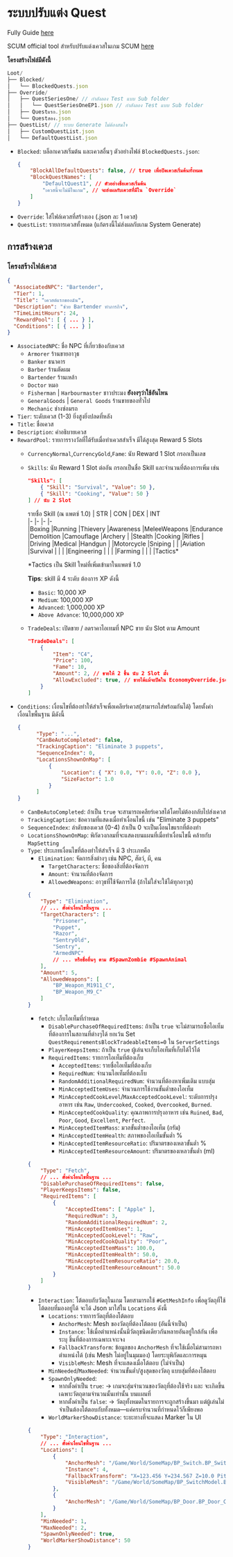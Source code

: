 # ระบบปรับแต่ง Quest

Fully Guide [here](https://docs.google.com/document/d/1B1qooypdebE2xvJ33cb-BIH5MEEsvi9w4v-vrgcYO1k)

SCUM official tool สำหรับปรับแต่งเควสในเกม SCUM [here](https://drive.google.com/drive/folders/1tITA6KE81awb0G5LYzubK-ZQRAbIKncT)

**โครงสร้างไฟล์มีดังนี้**
```js
Loot/
├── Blocked/
│   └── BlockedQuests.json
├── Override/
│   ├── QuestSeriesOne/ // กำลังลอง Test แบบ Sub folder
│   │   └── QuestSeriesOneEP1.json // กำลังลอง Test แบบ Sub folder
│   ├── Questแรก.json
│   └── Questสอง.json
├── QuestList/ // ระบบ Generate ไม่ต้องสนใจ
│   ├── CustomQuestList.json
│   └── DefaultQuestList.json
```
- `Blocked`: บล็อกเควสเริ่มต้น และเควสอื่นๆ
    ตัวอย่างไฟล์ `BlockedQuests.json`:
    ```json
    {
        "BlockAllDefaultQuests": false, // true เพื่อปิดเควสเริ่มต้นทั้งหมด
        "BlockQuestNames": [
            "DefaultQuest1", // ตัวอย่างชื่อเควสเริ่มต้น
            "เควสนี้จะไม่มีในเกม", // จะส่งผลกับเควสที่มีใน `Override`
        ]
    }
    ```
- `Override`: ใส่ไฟล์เควสที่สร้างเอง (.json ละ 1 เควส)
- `QuestList`: รายการเควสทั้งหมด (แก้ตรงนี้ไม่ส่งผลกับเกม System Generate)

## การสร้างเควส
### โครงสร้างไฟล์เควส
```json
{
  "AssociatedNPC": "Bartender",
  "Tier": 1,
  "Title": "เควสต์แรกของฉัน",
  "Description": "ช่วย Bartender ทำภารกิจ",
  "TimeLimitHours": 24,
  "RewardPool": [ { ... } ],
  "Conditions": [ { ... } ]
}
```
- `AssociatedNPC`: ชื่อ NPC ที่เกี่ยวข้องกับเควส 
  - `Armorer` ร้านขายอาวุธ
  - `Banker` ธนาคาร
  - `Barber` ร้านตัดผม
  - `Bartender` ร้านเหล้า
  - `Doctor` หมอ
  - `Fisherman` | `Harbourmaster` ชาวประมง __ยังงงๆว่าใช้อันไหน__
  - `GeneralGoods` | `General Goods` ร้านขายของทั่วไป
  - `Mechanic` ช่างซ่อมรถ
- `Tier`: ระดับเควส (1-3) ยิ่งสูงยิ่งปลดที่หลัง
- `Title`: ชื่อเควส
- `Description`: คำอธิบายเควส
- `RewardPool`: รายการรางวัลที่ได้รับเมื่อทำเควสสำเร็จ มีได้สูงสุด Reward 5 Slots
  - `CurrencyNormal`,`CurrencyGold`,`Fame`: นับ Reward 1 Slot กรอกเป็นเลข
  - `Skills`: นับ Reward 1 Slot ต่ออัน กรอกเป็นชื่อ Skill และจำนวนที่ต้องการเพิ่ม เช่น
    ```json
    "Skills": [
        { "Skill": "Survival", "Value": 50 },
        { "Skill": "Cooking", "Value": 50 }
    ] // นับ 2 Slot
    ```
    รายชื่อ Skill (ณ แพตซ์ 1.0) 
    | STR           | CON       | DEX       | INT       
    |-              |-          |-          |-          
    |Boxing         |Running    |Thievery   |Awareness
    |MeleeWeapons   |Endurance  |Demolition |Camouflage
    |Archery        |           |Stealth    |Cooking
    |Rifles         |           |Driving    |Medical
    |Handgun        |           |Motorcycle |Sniping
    |               |           |Aviation   |Survival
    |               |           |           |Engineering
    |               |           |           |Farming
    |               |           |           |Tactics*

    *Tactics เป็น Skill ใหม่ที่เพิ่มเข้ามาในแพตซ์ 1.0
    
    **Tips**: skill มี 4 ระดับ ต้องการ XP ดังนี้
    - `Basic`: 10,000 XP
    - `Medium`: 100,000 XP
    - `Advanced`: 1,000,000 XP
    - `Above Advance`: 10,000,000 XP
  - `TradeDeals`: เปิดขาย / ลดราคาไอเทมที่ NPC ขาย นับ Slot ตาม Amount
    ```json
    "TradeDeals": [
        {
            "Item": "C4",
            "Price": 100,
            "Fame": 10,
            "Amount": 2, // ขายให้ 2 ชิ้น นับ 2 Slot มั้ง
            "AllowExcluded": true, // ขายได้แม้จะปิดใน EconomyOverride.json
        }
    ]
    ```
- `Conditions`: เงื่อนไขที่ต้องทำให้สำเร็จเพื่อเคลียร์เควส(สามารถใส่พร้อมกันได้) โดยตั้งค่าเงื่อนไขพื้นฐาน มีดังนี้
  ```json
  {
        "Type": "...",
        "CanBeAutoCompleted": false,
        "TrackingCaption": "Eliminate 3 puppets",
        "SequenceIndex": 0,
        "LocationsShownOnMap": [
            {
                "Location": { "X": 0.0, "Y": 0.0, "Z": 0.0 },
                "SizeFactor": 1.0
            }
        ]
  }
  ```
  - `CanBeAutoCompleted`: ถ้าเป็น `true` จะสามารถเคลียร์เควสได้โดยไม่ต้องกลับไปส่งเควส
  - `TrackingCaption`: ข้อความที่แสดงเมื่อทำเงื่อนไขนี้ เช่น "Eliminate 3 puppets"
  - `SequenceIndex`: ลำดับของเควส (0-4) ถ้าเป็น 0 จะเป็นเงื่อนไขแรกที่ต้องทำ
  - `LocationsShownOnMap`: พิกัดวงกลมที่จะแสดงบนแผนที่เมื่อทำเงื่อนไขนี้ คล้ายกับ `MapSetting`
  - `Type`: ประเภทเงื่อนไขที่ต้องทำให้สำเร็จ มี 3 ประเภทคือ
    - `Elimination`: จัดการสิ่งต่างๆ เช่น NPC, สัตว์, ผี, คน
      - `TargetCharacters`: ชื่อของสิ่งที่ต้องจัดการ
      - `Amount`: จำนวนที่ต้องจัดการ
      - `AllowedWeapons`: อาวุธที่ใช้จัดการได้ (ถ้าไม่ใส่จะใช้ได้ทุกอาวุธ)
    ```json
    {
        "Type": "Elimination",
        // ... ตั้งค่าเงื่อนไขพื้นฐาน ...
        "TargetCharacters": [
            "Prisoner",
            "Puppet",
            "Razor",
            "SentryOld",
            "Sentry",
            "ArmedNPC"
            // ... หรือชื่ออื่นๆ ตาม #SpawnZombie #SpawnAnimal
        ],
        "Amount": 5,
        "AllowedWeapons": [
            "BP_Weapon_M1911_C",
            "BP_Weapon_M9_C"
        ]
    }
    ```
    - `fetch`: เก็บไอเท็มที่กำหนด
      - `DisablePurchaseOfRequiredItems`: ถ้าเป็น `true` จะไม่สามารถซื้อไอเท็มที่ต้องการในสถานที่ต่างๆได้ ยกเว้น Set `QuestRequirementsBlockTradeableItems=0` ใน `ServerSettings`
      - `PlayerKeepsItems`: ถ้าเป็น `true` ผู้เล่นจะเก็บไอเท็มที่เก็บได้ไว้ได้
      - `RequiredItems`: รายการไอเท็มที่ต้องเก็บ
        - `AcceptedItems`: รายชื่อไอเท็มที่ต้องเก็บ
        - `RequiredNum`: จำนวนไอเท็มที่ต้องเก็บ
        - `RandomAdditionalRequiredNum`: จำนวนที่ต้องหาเพิ่มเติม แบบสุ่ม
        - `MinAcceptedItemUses`: จำนวนการใช้งานขั้นต่ำของไอเท็ม
        - `MinAcceptedCookLevel`/`MaxAcceptedCookLevel`: ระดับการปรุงอาหาร เช่น `Raw`, `Undercooked`, `Cooked`, `Overcooked`, `Burned`.
        - `MinAcceptedCookQuality`: คุณภาพการปรุงอาหาร เช่น `Ruined`, `Bad`, `Poor`, `Good`, `Excellent`, `Perfect`.
        - `MinAcceptedItemMass`: มวลขั้นต่ำของไอเท็ม (กรัม)
        - `MinAcceptedItemHealth`: สภาพของไอเท็มขั้นต่ำ %
        - `MinAcceptedItemResourceRatio`: ปริมาตรของเหลวขั้นต่ำ %
        - `MinAcceptedItemResourceAmount`: ปริมาตรของเหลวขั้นต่ำ (ml)
    ```json
    {
        "Type": "Fetch",
        // ... ตั้งค่าเงื่อนไขพื้นฐาน ...
        "DisablePurchaseOfRequiredItems": false,
        "PlayerKeepsItems": false,
        "RequiredItems": [
            {
                "AcceptedItems": [ "Apple" ],
                "RequiredNum": 3,
                "RandomAdditionalRequiredNum": 2,
                "MinAcceptedItemUses": 1,
                "MinAcceptedCookLevel": "Raw",
                "MinAcceptedCookQuality": "Poor",
                "MinAcceptedItemMass": 100.0,
                "MinAcceptedItemHealth": 50.0,
                "MinAcceptedItemResourceRatio": 20.0,
                "MinAcceptedItemResourceAmount": 50.0
            }
        ]
    }
    ```
    - `Interaction`: โต้ตอบกับวัตถุในเกม โดยสามารถใช้ `#GetMeshInfo` เพื่อดูวัตถุที่ใช้โต้ตอบที่มองอยู่ได้ จะได้ Json มาใส่ใน `Locations` ดังนี้
      - `Locations`: รายการวัตถุที่ต้องโต้ตอบ
          - `AnchorMesh`: Mesh ของวัตถุที่ต้องโต้ตอบ (อันนี้จำเป็น)
          - `Instance`: ใช้เมื่อตำแหน่งนั้นมีวัตถุชนิดเดียวกันหลายอันอยู่ใกล้กัน เพื่อระบุ ชิ้นที่ต้องการเฉพาะเจาะจง
          - `FallbackTransform`: ข้อมูลของ `AnchorMesh` ที่จะใช้เมื่อไม่สามารถหาตำแหน่งได้ (เช่น Mesh ไม่อยู่ในมุมมอง) โดยระบุพิกัดและการหมุน
          - `VisibleMesh`: Mesh ที่จะแสดงเมื่อโต้ตอบ (ไม่จำเป็น)
      - `MinNeeded`/`MaxNeeded`: จำนวนขั้นต่ำ/สูงสุดของวัตถุ แบบสุ่มที่ต้องโต้ตอบ
      - `SpawnOnlyNeeded`: 
        - หากตั้งค่าเป็น `true`: → เกมจะสุ่มจำนวนของวัตถุที่ต้องใช้จริง และ จะเกิดขึ้นเฉพาะวัตถุตามจำนวนนั้นเท่านั้น บนแผนที่
        - หากตั้งค่าเป็น `false`: → วัตถุทั้งหมดในรายการจะถูกสร้างขึ้นมา แต่ผู้เล่นไม่จำเป็นต้องโต้ตอบกับทั้งหมด—แค่ครบจำนวนที่กำหนดไว้ก็เพียงพอ
      - `WorldMarkerShowDistance`: ระยะทางที่จะแสดง Marker ใน UI
    ```json
    {
        "Type": "Interaction",
        // ... ตั้งค่าเงื่อนไขพื้นฐาน ...
        "Locations": [
            {
                "AnchorMesh": "/Game/World/SomeMap/BP_Switch.BP_Switch_C",
                "Instance": 4,
                "FallbackTransform": "X=123.456 Y=234.567 Z=10.0 Pitch=0 Yaw=0,Roll=0",
                "VisibleMesh": "/Game/World/SomeMap/BP_SwitchModel.BP_SwitchModel_C" 
            },
            {
                "AnchorMesh": "/Game/World/SomeMap/BP_Door.BP_Door_C"
            }
        ],
        "MinNeeded": 1,
        "MaxNeeded": 2,
        "SpawnOnlyNeeded": true,
        "WorldMarkerShowDistance": 50
    }
    ```
